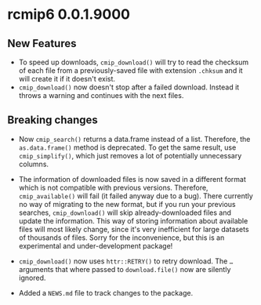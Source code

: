 # rcmip6 0.0.1.9000

## New Features

-   To speed up downloads, `cmip_download()` will try to read the checksum of each file from a previously-saved file with extension `.chksum` and it will create it if it doesn't exist.
-   `cmip_download()` now doesn't stop after a failed download. Instead it throws a warning and continues with the next files.

## Breaking changes

-   Now `cmip_search()` returns a data.frame instead of a list. Therefore, the `as.data.frame()` method is deprecated. To get the same result, use `cmip_simplify()`, which just removes a lot of potentially unnecessary columns.

-   The information of downloaded files is now saved in a different format which is not compatible with previous versions. Therefore, `cmip_available()` will fail (it failed anyway due to a bug). There currently no way of migrating to the new format, but if you run your previous searches, `cmip_download()` will skip already-downloaded files and update the information. This way of storing information about available files will most likely change, since it's very inefficient for large datasets of thousands of files. Sorry for the inconvenience, but this is an experimental and under-development package!

-   `cmip_download()` now uses `httr::RETRY()` to retry download. The `…` arguments that where passed to `download.file()` now are silently ignored.

-   Added a `NEWS.md` file to track changes to the package.
